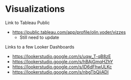 # Visualizations
Link to Tableau Public

* https://public.tableau.com/app/profile/olin.yoder/vizzes
  - Still need to update
    
Links to a few Looker Dashboards

* https://lookerstudio.google.com/s/uqw_T-qB8zE
* https://lookerstudio.google.com/s/hBAjGmqHZhY
* https://lookerstudio.google.com/s/lD6dFhwULKc
* https://lookerstudio.google.com/s/nbgTbQiiADI

